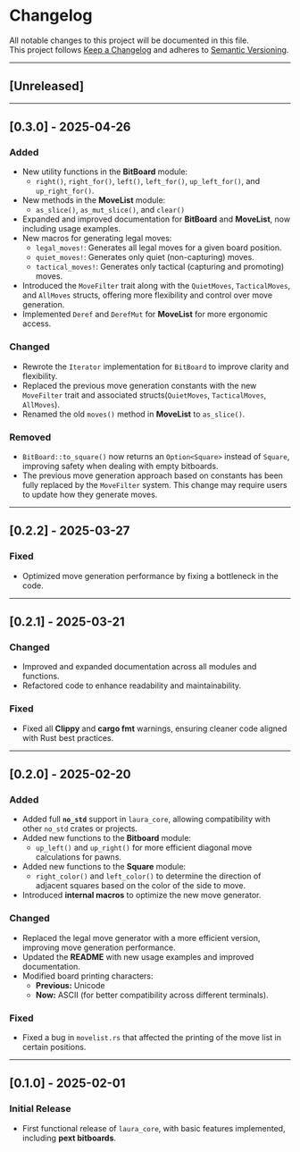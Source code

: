 # Changelog

All notable changes to this project will be documented in this file.  
This project follows [Keep a Changelog][changelog-link] and adheres to [Semantic Versioning][semver-link].

---

## [Unreleased]

---

## [0.3.0] - 2025-04-26

### Added
- New utility functions in the **BitBoard** module:
  - `right()`, `right_for()`, `left()`, `left_for()`, `up_left_for()`, and `up_right_for()`.
- New methods in the **MoveList** module:
  - `as_slice()`, `as_mut_slice()`, and `clear()`
- Expanded and improved documentation for **BitBoard** and **MoveList**, now including usage examples.
- New macros for generating legal moves:
  - `legal_moves!`: Generates all legal moves for a given board position.
  - `quiet_moves!`: Generates only quiet (non-capturing) moves.
  - `tactical_moves!`: Generates only tactical (capturing and promoting) moves.
- Introduced the `MoveFilter` trait along with the `QuietMoves`, `TacticalMoves`, and `AllMoves` structs,
  offering more flexibility and control over move generation.
- Implemented `Deref` and `DerefMut` for **MoveList** for more ergonomic access.

### Changed
- Rewrote the `Iterator` implementation for `BitBoard` to improve clarity and flexibility.
- Replaced the previous move generation constants with the new `MoveFilter` trait and associated
  structs(`QuietMoves`, `TacticalMoves`, `AllMoves`).
- Renamed the old `moves()` method in **MoveList** to `as_slice()`.

### Removed
- `BitBoard::to_square()` now returns an `Option<Square>` instead of `Square`, improving safety when dealing with empty
  bitboards.
- The previous move generation approach based on constants has been fully replaced by the `MoveFilter`
  system. This change may require users to update how they generate moves.

---

## [0.2.2] - 2025-03-27

### Fixed
- Optimized move generation performance by fixing a bottleneck in the code.

---

## [0.2.1] - 2025-03-21

### Changed
- Improved and expanded documentation across all modules and functions.
- Refactored code to enhance readability and maintainability.

### Fixed
- Fixed all **Clippy** and **cargo fmt** warnings, ensuring cleaner code aligned with Rust best practices.

---

## [0.2.0] - 2025-02-20

### Added
- Added full **`no_std`** support in `laura_core`, allowing compatibility with other `no_std` crates or projects.
- Added new functions to the **Bitboard** module:  
  - `up_left()` and `up_right()` for more efficient diagonal move calculations for pawns.  
- Added new functions to the **Square** module:  
  - `right_color()` and `left_color()` to determine the direction of adjacent squares based on the color of the side to move.  
- Introduced **internal macros** to optimize the new move generator.

### Changed
- Replaced the legal move generator with a more efficient version, improving move generation performance.
- Updated the **README** with new usage examples and improved documentation.
- Modified board printing characters:  
  - **Previous:** Unicode  
  - **Now:** ASCII (for better compatibility across different terminals).

### Fixed
- Fixed a bug in `movelist.rs` that affected the printing of the move list in certain positions.

---

## [0.1.0] - 2025-02-01

### Initial Release
- First functional release of `laura_core`, with basic features implemented, including **pext bitboards**.


[changelog-link]:https://keepachangelog.com/en/1.1.0/
[semver-link]:https://semver.org/

